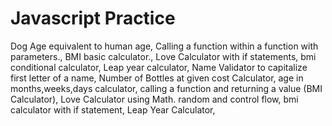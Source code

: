 # Javascript Practice

Dog Age equivalent to human age, 
Calling a function within a function with parameters., 
BMI basic calculator., 
Love Calculator with if statements, 
bmi conditional calculator, 
Leap year calculator, 
Name Validator to capitalize first letter of a name, 
Number of Bottles at given cost Calculator, 
age in months,weeks,days calculator, 
calling a function and returning a value (BMI Calculator), 
Love Calculator using Math. random and control flow, 
bmi calculator with if statement, 
Leap Year Calculator, 

